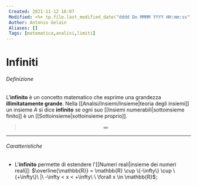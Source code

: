 ```yaml
---
 Created: 2021-11-12 16:07
 Modified: <%+ tp.file.last_modified_date("dddd Do MMMM YYYY HH:mm:ss") %>
 Author: Antonio Gelain
 Aliases: []
 Tags: [matematica,analisi,limiti]
---
```


# Infiniti

###### Definizione

L'**infinito** è un concetto matematico che esprime una grandezza **illimitatamente grande**.
Nella [[Analisi/Insiemi/Insieme|teoria degli insiemi]] un insieme $A$ si dice **infinito** se ogni suo [[Insiemi numerabili|sottoinsieme finito]] è un [[Sottoinsieme|sottoinsieme proprio]].

> $$\infty$$

---

###### Caratteristiche

- L'**infinito** permette di estendere l'[[Numeri reali|insieme dei numeri reali]]: $\overline{\mathbb{R}} = \mathbb{R} \cup \{-\infty\} \cup \{+\infty\}\ |\ -\infty < x < +\infty\ \ \forall x \in \mathbb{R}$;